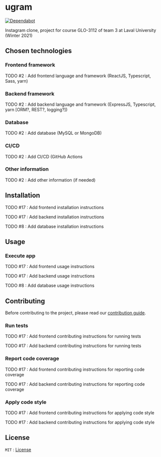 # ugram

[![Dependabot](https://badgen.net/badge/Dependabot/enabled/green?icon=dependabot)](https://dependabot.com/)

Instagram clone, project for course GLO-3112 of team 3 at Laval University (Winter 2021)

## Chosen technologies

### Frontend framework

TODO #2 : Add frontend language and framework (ReactJS, Typescript, Sass, yarn)

### Backend framework

TODO #2 : Add backend language and framework (ExpressJS, Typescript, yarn [ORM?, REST?, logging?])

### Database

TODO #2 : Add database (MySQL or MongoDB)

### CI/CD

TODO #2 : Add CI/CD (GitHub Actions

### Other information

TODO #2 : Add other information (if needed)

## Installation

TODO #17 : Add frontend installation instructions

TODO #17 : Add backend installation instructions

TODO #8 : Add database installation instructions

## Usage

### Execute app

TODO #17 : Add frontend usage instructions

TODO #17 : Add backend usage instructions

TODO #8 : Add database usage instructions

## Contributing

Before contributing to the project, please read our [contribution guide](CONTRIBUTING.md).

### Run tests

TODO #17 : Add frontend contributing instructions for running tests

TODO #17 : Add backend contributing instructions for running tests

### Report code coverage

TODO #17 : Add frontend contributing instructions for reporting code coverage

TODO #17 : Add backend contributing instructions for reporting code coverage

### Apply code style

TODO #17 : Add frontend contributing instructions for applying code style

TODO #17 : Add backend contributing instructions for applying code style

## License

`MIT` : [License](LICENSE)
